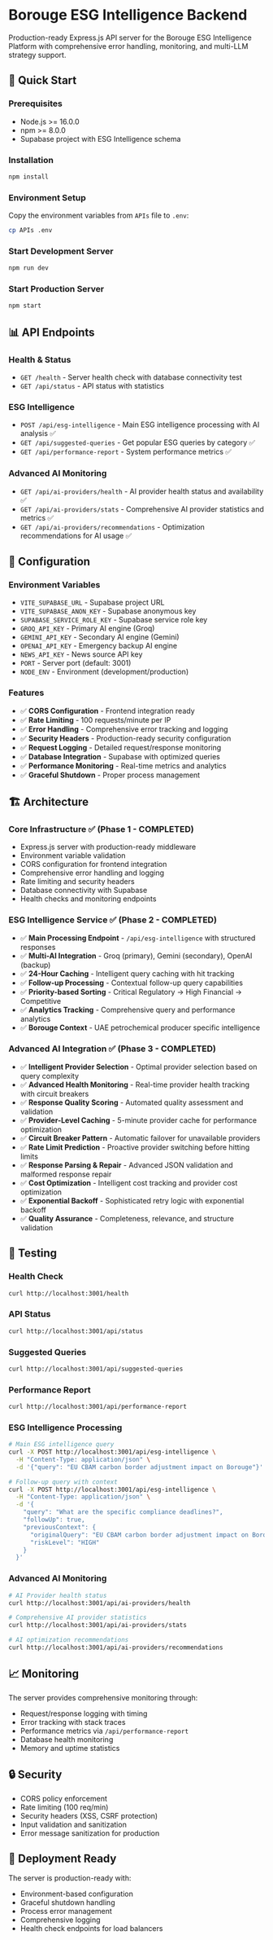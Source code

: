 # Borouge ESG Intelligence Backend

Production-ready Express.js API server for the Borouge ESG Intelligence Platform with comprehensive error handling, monitoring, and multi-LLM strategy support.

## 🚀 Quick Start

### Prerequisites
- Node.js >= 16.0.0
- npm >= 8.0.0
- Supabase project with ESG Intelligence schema

### Installation
```bash
npm install
```

### Environment Setup
Copy the environment variables from `APIs` file to `.env`:
```bash
cp APIs .env
```

### Start Development Server
```bash
npm run dev
```

### Start Production Server
```bash
npm start
```

## 📊 API Endpoints

### Health & Status
- `GET /health` - Server health check with database connectivity test
- `GET /api/status` - API status with statistics

### ESG Intelligence
- `POST /api/esg-intelligence` - Main ESG intelligence processing with AI analysis ✅
- `GET /api/suggested-queries` - Get popular ESG queries by category ✅
- `GET /api/performance-report` - System performance metrics ✅

### Advanced AI Monitoring
- `GET /api/ai-providers/health` - AI provider health status and availability ✅
- `GET /api/ai-providers/stats` - Comprehensive AI provider statistics and metrics ✅
- `GET /api/ai-providers/recommendations` - Optimization recommendations for AI usage ✅

## 🔧 Configuration

### Environment Variables
- `VITE_SUPABASE_URL` - Supabase project URL
- `VITE_SUPABASE_ANON_KEY` - Supabase anonymous key
- `SUPABASE_SERVICE_ROLE_KEY` - Supabase service role key
- `GROQ_API_KEY` - Primary AI engine (Groq)
- `GEMINI_API_KEY` - Secondary AI engine (Gemini)
- `OPENAI_API_KEY` - Emergency backup AI engine
- `NEWS_API_KEY` - News source API key
- `PORT` - Server port (default: 3001)
- `NODE_ENV` - Environment (development/production)

### Features
- ✅ **CORS Configuration** - Frontend integration ready
- ✅ **Rate Limiting** - 100 requests/minute per IP
- ✅ **Error Handling** - Comprehensive error tracking and logging
- ✅ **Security Headers** - Production-ready security configuration
- ✅ **Request Logging** - Detailed request/response monitoring
- ✅ **Database Integration** - Supabase with optimized queries
- ✅ **Performance Monitoring** - Real-time metrics and analytics
- ✅ **Graceful Shutdown** - Proper process management

## 🏗️ Architecture

### Core Infrastructure ✅ (Phase 1 - COMPLETED)
- Express.js server with production-ready middleware
- Environment variable validation
- CORS configuration for frontend integration
- Comprehensive error handling and logging
- Rate limiting and security headers
- Database connectivity with Supabase
- Health checks and monitoring endpoints

### ESG Intelligence Service ✅ (Phase 2 - COMPLETED)
- ✅ **Main Processing Endpoint** - `/api/esg-intelligence` with structured responses
- ✅ **Multi-AI Integration** - Groq (primary), Gemini (secondary), OpenAI (backup)
- ✅ **24-Hour Caching** - Intelligent query caching with hit tracking
- ✅ **Follow-up Processing** - Contextual follow-up query capabilities
- ✅ **Priority-based Sorting** - Critical Regulatory → High Financial → Competitive
- ✅ **Analytics Tracking** - Comprehensive query and performance analytics
- ✅ **Borouge Context** - UAE petrochemical producer specific intelligence

### Advanced AI Integration ✅ (Phase 3 - COMPLETED)
- ✅ **Intelligent Provider Selection** - Optimal provider selection based on query complexity
- ✅ **Advanced Health Monitoring** - Real-time provider health tracking with circuit breakers
- ✅ **Response Quality Scoring** - Automated quality assessment and validation
- ✅ **Provider-Level Caching** - 5-minute provider cache for performance optimization
- ✅ **Circuit Breaker Pattern** - Automatic failover for unavailable providers
- ✅ **Rate Limit Prediction** - Proactive provider switching before hitting limits
- ✅ **Response Parsing & Repair** - Advanced JSON validation and malformed response repair
- ✅ **Cost Optimization** - Intelligent cost tracking and provider cost optimization
- ✅ **Exponential Backoff** - Sophisticated retry logic with exponential backoff
- ✅ **Quality Assurance** - Completeness, relevance, and structure validation

## 🧪 Testing

### Health Check
```bash
curl http://localhost:3001/health
```

### API Status
```bash
curl http://localhost:3001/api/status
```

### Suggested Queries
```bash
curl http://localhost:3001/api/suggested-queries
```

### Performance Report
```bash
curl http://localhost:3001/api/performance-report
```

### ESG Intelligence Processing
```bash
# Main ESG intelligence query
curl -X POST http://localhost:3001/api/esg-intelligence \
  -H "Content-Type: application/json" \
  -d '{"query": "EU CBAM carbon border adjustment impact on Borouge"}'

# Follow-up query with context
curl -X POST http://localhost:3001/api/esg-intelligence \
  -H "Content-Type: application/json" \
  -d '{
    "query": "What are the specific compliance deadlines?",
    "followUp": true,
    "previousContext": {
      "originalQuery": "EU CBAM carbon border adjustment impact on Borouge",
      "riskLevel": "HIGH"
    }
  }'
```

### Advanced AI Monitoring
```bash
# AI Provider health status
curl http://localhost:3001/api/ai-providers/health

# Comprehensive AI provider statistics
curl http://localhost:3001/api/ai-providers/stats

# AI optimization recommendations
curl http://localhost:3001/api/ai-providers/recommendations
```

## 📈 Monitoring

The server provides comprehensive monitoring through:
- Request/response logging with timing
- Error tracking with stack traces
- Performance metrics via `/api/performance-report`
- Database health monitoring
- Memory and uptime statistics

## 🔒 Security

- CORS policy enforcement
- Rate limiting (100 req/min)
- Security headers (XSS, CSRF protection)
- Input validation and sanitization
- Error message sanitization for production

## 🚀 Deployment Ready

The server is production-ready with:
- Environment-based configuration
- Graceful shutdown handling
- Process error management
- Comprehensive logging
- Health check endpoints for load balancers
